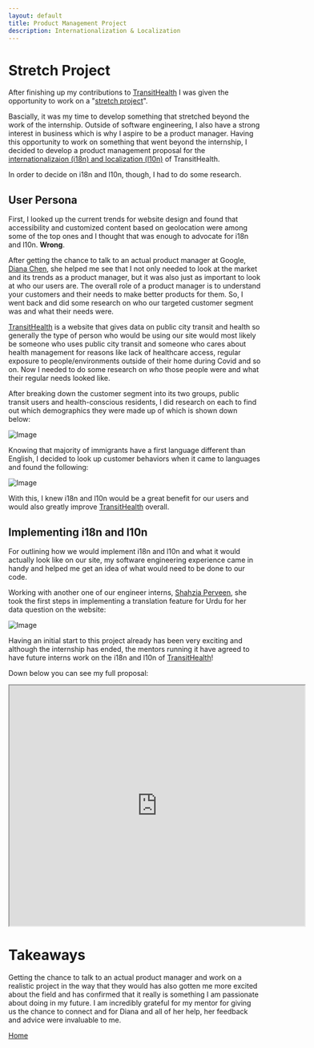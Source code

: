 ```yaml
---
layout: default
title: Product Management Project
description: Internationalization & Localization
---
```

# Stretch Project

After finishing up my contributions to [TransitHealth](https://alkatoutl.github.io/blog/transithealth) I was given the opportunity to work on a "[stretch project](https://twitter.com/mekkaokereke/status/1218940982122577921)".

Bascially, it was my time to develop something that stretched beyond the work of the internship. Outside of software engineering, I also have a strong interest in business which is why I aspire to be a product manager. Having this opportunity to work on something that went beyond the internship, I decided to develop a product management proposal for the [internationalizaion (i18n) and localization (l10n)](https://www.w3.org/International/questions/qa-i18n) of TransitHealth.

In order to decide on i18n and l10n, though, I had to do some research.

## User Persona

First, I looked up the current trends for website design and found that accessibility and customized content based on geolocation were among some of the top ones and I thought that was enough to advocate for i18n and l10n. **Wrong**.

After getting the chance to talk to an actual product manager at Google, [Diana Chen](https://www.linkedin.com/in/dianakchen/), she helped me see that I not only needed to look at the market and its trends as a product manager, but it was also just as important to look at who our users are. The overall role of a product manager is to understand your customers and their needs to make better products for them. So, I went back and did some research on who our targeted customer segment was and what their needs were.

[TransitHealth](https://scarletstudio.github.io/transithealth ) is a website that gives data on public city transit and health so generally the type of person who would be using our site would most likely be someone who uses public city transit and someone who cares about health management for reasons like lack of healthcare access, regular exposure to people/environments outside of their home during Covid and so on. Now I needed to do some research on _who_ those people were and what their regular needs looked like. 

After breaking down the customer segment into its two groups, public transit users and health-conscious residents, I did research on each to find out which demographics they were made up of which is shown down below:

![Image](https://i.ibb.co/N3zZy1t/sp3.jpg)

Knowing that majority of immigrants have a first language different than English, I decided to look up customer behaviors when it came to languages and found the following:

![Image](https://i.ibb.co/CVvjLNM/sp4.jpg)

With this, I knew i18n and l10n would be a great benefit for our users and would also greatly improve [TransitHealth](https://scarletstudio.github.io/transithealth ) overall.

## Implementing i18n and l10n

For outlining how we would implement i18n and l10n and what it would actually look like on our site, my software engineering experience came in handy and helped me get an idea of what would need to be done to our code. 

Working with another one of our engineer interns, [Shahzia Perveen](https://www.linkedin.com/in/shahzia-perveen/), she took the first steps in implementing a translation feature for Urdu for her data question on the website:

![Image](https://i.ibb.co/hgfNF0V/129499091-6266c509-0410-4657-8fc4-a302b93be4ea.png)

Having an initial start to this project already has been very exciting and although the internship has ended, the mentors running it have agreed to have future interns work on the i18n and l10n of [TransitHealth](https://scarletstudio.github.io/transithealth )!

Down below you can see my full proposal:

<iframe src="https://drive.google.com/file/d/1NJkqHF6lB_znIj4iY7dh8xOVgDPiYf8F/preview" width="590" height="480" allow="autoplay"></iframe>


# Takeaways

Getting the chance to talk to an actual product manager and work on a realistic project in the way that they would has also gotten me more excited about the field and has confirmed that it really is something I am passionate about doing in my future. I am incredibly grateful for my mentor for giving us the chance to connect and for Diana and all of her help, her feedback and advice were invaluable to me.


[Home](https://alkatoutl.github.io/)

